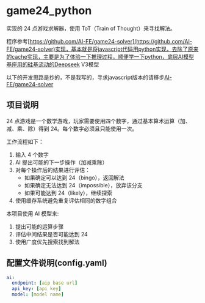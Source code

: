 # game24_python

实现的 24 点游戏求解器，使用 ToT（Train of Thought）来寻找解法。

程序参考[https://github.com/AI-FE/game24-solver](https://github.com/AI-FE/game24-solver)实现，基本就是将javascript代码用python实现，去除了原来的cache实现，主要是为了体验一下推理过程，顺便学一下python，底层AI模型基座用的硅基流动的Deepseek V3模型

以下的开发思路是抄的，不是我写的，寻求javascript版本的请移步[AI-FE/game24-solver](https://github.com/AI-FE/game24-solver)

## 项目说明

24 点游戏是一个数学游戏，玩家需要使用四个数字，通过基本算术运算（加、减、乘、除）得到 24。每个数字必须且只能使用一次。

工作流程如下：

1. 输入 4 个数字
2. AI 提出可能的下一步操作（加减乘除）
3. 对每个操作后的结果进行评估：
   * 如果确定可以达到 24（bingo），返回解法
   * 如果确定无法达到 24（impossible），放弃该分支
   * 如果可能达到 24（likely），继续探索
4. 使用缓存系统避免重复评估相同的数字组合

本项目使用 AI 模型来:

1. 提出可能的运算步骤
2. 评估中间结果是否可能达到 24
3. 使用广度优先搜索找到解法

## 配置文件说明(config.yaml)
```yaml
ai:
  endpoint: [aip base url]
  api_key: [api key]
  model: [model name]
```
